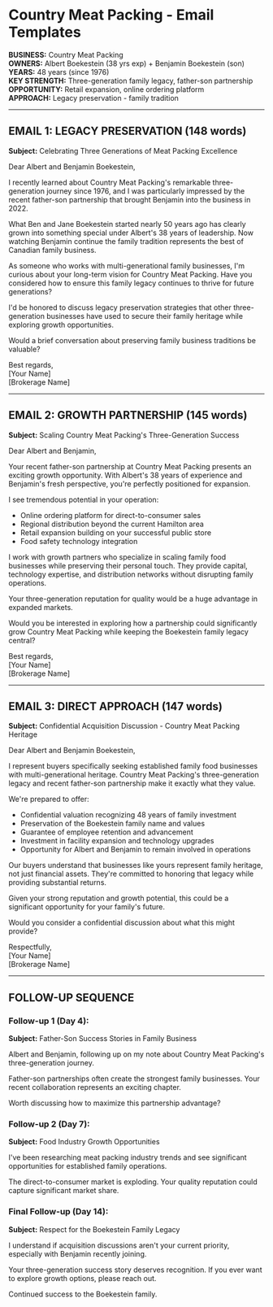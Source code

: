 # Country Meat Packing - Email Templates

**BUSINESS:** Country Meat Packing  
**OWNERS:** Albert Boekestein (38 yrs exp) + Benjamin Boekestein (son)  
**YEARS:** 48 years (since 1976)  
**KEY STRENGTH:** Three-generation family legacy, father-son partnership  
**OPPORTUNITY:** Retail expansion, online ordering platform  
**APPROACH:** Legacy preservation - family tradition  

---

## EMAIL 1: LEGACY PRESERVATION (148 words)

**Subject:** Celebrating Three Generations of Meat Packing Excellence

Dear Albert and Benjamin Boekestein,

I recently learned about Country Meat Packing's remarkable three-generation journey since 1976, and I was particularly impressed by the recent father-son partnership that brought Benjamin into the business in 2022.

What Ben and Jane Boekestein started nearly 50 years ago has clearly grown into something special under Albert's 38 years of leadership. Now watching Benjamin continue the family tradition represents the best of Canadian family business.

As someone who works with multi-generational family businesses, I'm curious about your long-term vision for Country Meat Packing. Have you considered how to ensure this family legacy continues to thrive for future generations?

I'd be honored to discuss legacy preservation strategies that other three-generation businesses have used to secure their family heritage while exploring growth opportunities.

Would a brief conversation about preserving family business traditions be valuable?

Best regards,  
[Your Name]  
[Brokerage Name]

---

## EMAIL 2: GROWTH PARTNERSHIP (145 words)

**Subject:** Scaling Country Meat Packing's Three-Generation Success

Dear Albert and Benjamin,

Your recent father-son partnership at Country Meat Packing presents an exciting growth opportunity. With Albert's 38 years of experience and Benjamin's fresh perspective, you're perfectly positioned for expansion.

I see tremendous potential in your operation:
- Online ordering platform for direct-to-consumer sales
- Regional distribution beyond the current Hamilton area
- Retail expansion building on your successful public store
- Food safety technology integration

I work with growth partners who specialize in scaling family food businesses while preserving their personal touch. They provide capital, technology expertise, and distribution networks without disrupting family operations.

Your three-generation reputation for quality would be a huge advantage in expanded markets.

Would you be interested in exploring how a partnership could significantly grow Country Meat Packing while keeping the Boekestein family legacy central?

Best regards,  
[Your Name]  
[Brokerage Name]

---

## EMAIL 3: DIRECT APPROACH (147 words)

**Subject:** Confidential Acquisition Discussion - Country Meat Packing Heritage

Dear Albert and Benjamin Boekestein,

I represent buyers specifically seeking established family food businesses with multi-generational heritage. Country Meat Packing's three-generation legacy and recent father-son partnership make it exactly what they value.

We're prepared to offer:
- Confidential valuation recognizing 48 years of family investment
- Preservation of the Boekestein family name and values
- Guarantee of employee retention and advancement
- Investment in facility expansion and technology upgrades
- Opportunity for Albert and Benjamin to remain involved in operations

Our buyers understand that businesses like yours represent family heritage, not just financial assets. They're committed to honoring that legacy while providing substantial returns.

Given your strong reputation and growth potential, this could be a significant opportunity for your family's future.

Would you consider a confidential discussion about what this might provide?

Respectfully,  
[Your Name]  
[Brokerage Name]

---

## FOLLOW-UP SEQUENCE

### Follow-up 1 (Day 4):
**Subject:** Father-Son Success Stories in Family Business

Albert and Benjamin, following up on my note about Country Meat Packing's three-generation journey.

Father-son partnerships often create the strongest family businesses. Your recent collaboration represents an exciting chapter.

Worth discussing how to maximize this partnership advantage?

### Follow-up 2 (Day 7):
**Subject:** Food Industry Growth Opportunities

I've been researching meat packing industry trends and see significant opportunities for established family operations.

The direct-to-consumer market is exploding. Your quality reputation could capture significant market share.

### Final Follow-up (Day 14):
**Subject:** Respect for the Boekestein Family Legacy

I understand if acquisition discussions aren't your current priority, especially with Benjamin recently joining.

Your three-generation success story deserves recognition. If you ever want to explore growth options, please reach out.

Continued success to the Boekestein family.